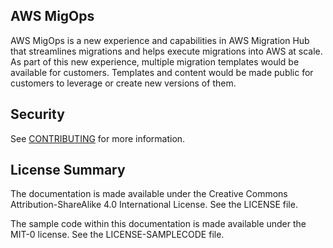 ## AWS MigOps

AWS MigOps is a new experience and capabilities in AWS Migration Hub that streamlines migrations and helps execute migrations into AWS at scale. As part of this new experience, multiple migration templates would be available for customers. Templates and content would be made public for customers to leverage or create new versions of them.

## Security

See [CONTRIBUTING](CONTRIBUTING.md#security-issue-notifications) for more information.

## License Summary

The documentation is made available under the Creative Commons Attribution-ShareAlike 4.0 International License. See the LICENSE file.

The sample code within this documentation is made available under the MIT-0 license. See the LICENSE-SAMPLECODE file.
